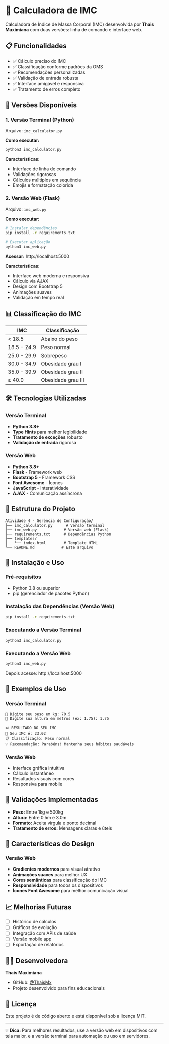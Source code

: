# 🏥 Calculadora de IMC

Calculadora de Índice de Massa Corporal (IMC) desenvolvida por **Thais Maximiana** com duas versões: linha de comando e interface web.

## 📋 Funcionalidades

- ✅ Cálculo preciso do IMC
- ✅ Classificação conforme padrões da OMS
- ✅ Recomendações personalizadas
- ✅ Validação de entrada robusta
- ✅ Interface amigável e responsiva
- ✅ Tratamento de erros completo

## 🚀 Versões Disponíveis

### 1. Versão Terminal (Python)
Arquivo: `imc_calculator.py`

**Como executar:**
```bash
python3 imc_calculator.py
```

**Características:**
- Interface de linha de comando
- Validações rigorosas
- Cálculos múltiplos em sequência
- Emojis e formatação colorida

### 2. Versão Web (Flask)
Arquivo: `imc_web.py`

**Como executar:**
```bash
# Instalar dependências
pip install -r requirements.txt

# Executar aplicação
python3 imc_web.py
```

**Acessar:** http://localhost:5000

**Características:**
- Interface web moderna e responsiva
- Cálculo via AJAX
- Design com Bootstrap 5
- Animações suaves
- Validação em tempo real

## 📊 Classificação do IMC

| IMC | Classificação |
|-----|---------------|
| < 18.5 | Abaixo do peso |
| 18.5 - 24.9 | Peso normal |
| 25.0 - 29.9 | Sobrepeso |
| 30.0 - 34.9 | Obesidade grau I |
| 35.0 - 39.9 | Obesidade grau II |
| ≥ 40.0 | Obesidade grau III |

## 🛠️ Tecnologias Utilizadas

### Versão Terminal
- **Python 3.8+**
- **Type Hints** para melhor legibilidade
- **Tratamento de exceções** robusto
- **Validação de entrada** rigorosa

### Versão Web
- **Python 3.8+**
- **Flask** - Framework web
- **Bootstrap 5** - Framework CSS
- **Font Awesome** - Ícones
- **JavaScript** - Interatividade
- **AJAX** - Comunicação assíncrona

## 📁 Estrutura do Projeto

```
Atividade 4 - Gerência de Configuração/
├── imc_calculator.py      # Versão terminal
├── imc_web.py            # Versão web (Flask)
├── requirements.txt      # Dependências Python
├── templates/
│   └── index.html        # Template HTML
└── README.md            # Este arquivo
```

## 🔧 Instalação e Uso

### Pré-requisitos
- Python 3.8 ou superior
- pip (gerenciador de pacotes Python)

### Instalação das Dependências (Versão Web)
```bash
pip install -r requirements.txt
```

### Executando a Versão Terminal
```bash
python3 imc_calculator.py
```

### Executando a Versão Web
```bash
python3 imc_web.py
```
Depois acesse: http://localhost:5000

## 🎯 Exemplos de Uso

### Versão Terminal
```
📏 Digite seu peso em kg: 70.5
📐 Digite sua altura em metros (ex: 1.75): 1.75

📊 RESULTADO DO SEU IMC
🎯 Seu IMC é: 23.02
📋 Classificação: Peso normal
💡 Recomendação: Parabéns! Mantenha seus hábitos saudáveis
```

### Versão Web
- Interface gráfica intuitiva
- Cálculo instantâneo
- Resultados visuais com cores
- Responsiva para mobile

## 🧪 Validações Implementadas

- **Peso:** Entre 1kg e 500kg
- **Altura:** Entre 0.5m e 3.0m
- **Formato:** Aceita vírgula e ponto decimal
- **Tratamento de erros:** Mensagens claras e úteis

## 🎨 Características do Design

### Versão Web
- **Gradientes modernos** para visual atrativo
- **Animações suaves** para melhor UX
- **Cores semânticas** para classificação do IMC
- **Responsividade** para todos os dispositivos
- **Ícones Font Awesome** para melhor comunicação visual

## 📈 Melhorias Futuras

- [ ] Histórico de cálculos
- [ ] Gráficos de evolução
- [ ] Integração com APIs de saúde
- [ ] Versão mobile app
- [ ] Exportação de relatórios

## 👩‍💻 Desenvolvedora

**Thais Maximiana**
- GitHub: [@ThaisMx](https://github.com/ThaisMx/)
- Projeto desenvolvido para fins educacionais

## 📄 Licença

Este projeto é de código aberto e está disponível sob a licença MIT.

---

💡 **Dica:** Para melhores resultados, use a versão web em dispositivos com tela maior, e a versão terminal para automação ou uso em servidores.
